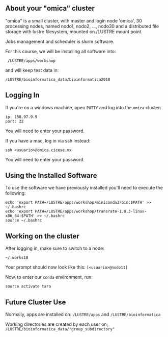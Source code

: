 ## About your "omica" cluster 
 
 "omica" is a small cluster, with master and login node 'omica',
30 processing nodes, named nodo1, nodo2, ..., nodo30
and a distributed file storage with lustre filesystem, mounted
on /LUSTRE mount point.

Jobs management and scheduler is slurm software.


For this course, we will be installing all software into:

```
 /LUSTRE/apps/workshop
```

 and will keep test data in:

```
/LUSTRE/bioinformatica_data/bioinformatica2018
```


## Logging In


If you're on a windows machine, open `PUTTY` and log into the `omica` cluster:

```
ip: 158.97.9.9
port: 22
```
You will need to enter your password. 


If you have a mac, log in via ssh instead:

```
ssh <usuario>@omica.cicese.mx
```
 You will need to enter your password. 



## Using the Installed Software

To use the software we have previously installed you'll need to execute the following:

```
echo 'export PATH=/LUSTRE/apps/workshop/miniconda3/bin:$PATH' >> ~/.bashrc
echo 'export PATH=/LUSTRE/apps/workshop/transrate-1.0.3-linux-x86_64:$PATH' >> ~/.bashrc
source ~/.bashrc
```


## Working on the cluster

After logging in, make sure to switch to a node:

```
~/.works18

```
Your prompt should now look like this: `[<usuario>@nodo11]`

Now, to enter our `conda` environment, run:

```
source activate tara
```


## Future Cluster Use
 
Normally, apps are installed on: `/LUSTRE/apps` and `/LUSTRE/bioinformatica`

Working directories are created by each user on;
`/LUSTRE/bioinformatica_data/"group_subdirectory"`



